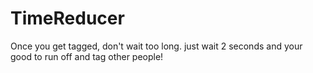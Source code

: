 # TimeReducer
Once you get tagged, don't wait too long. just wait 2 seconds and your good to run off and tag other people!
